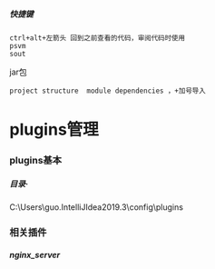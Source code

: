 ##### 快捷键

```
ctrl+alt+左箭头 回到之前查看的代码，审阅代码时使用
psvm
sout
```

jar包

```
project structure  module dependencies ，+加号导入
```



# plugins管理

### plugins基本

##### 目录·

C:\Users\guo\.IntelliJIdea2019.3\config\plugins

### 相关插件

##### nginx_server

